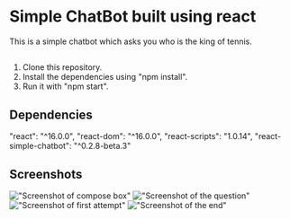 # Simple  ChatBot built using react

This is a simple chatbot which asks you who is the king of tennis.

##
1. Clone this repository.
2. Install the dependencies using "npm install".
3. Run it with "npm start".

## Dependencies

"react": "^16.0.0",
"react-dom": "^16.0.0",
"react-scripts": "1.0.14",
"react-simple-chatbot": "^0.2.8-beta.3"

## Screenshots

!["Screenshot of compose box"](https://github.com/KJAVA19811815/React-ChatBot/DOCS/start.png)
!["Screenshot of the question"](https://github.com/KJAVA19811815/React-ChatBot/first.png)
!["Screenshot of first attempt"](https://github.com/KJAVA19811815/React-ChatBot/wrong.png)
!["Screenshot of the end"](https://github.com/KJAVA19811815/React-ChatBot/rename.png)
